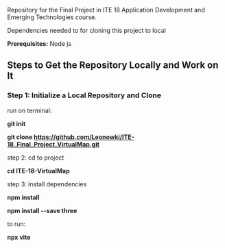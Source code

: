Repository for the Final Project in ITE 18 Application Development and Emerging Technologies course.


Dependencies needed to for cloning this project to local  

**Prerequisites:**
Node js

## Steps to Get the Repository Locally and Work on It

### Step 1: Initialize a Local Repository and Clone
run on terminal:

**git init**

**git clone https://github.com/Leonowki/ITE-18_Final_Project_VirtualMap.git**

step 2: cd to project

**cd ITE-18-VirtualMap**

step 3: install dependencies

**npm install**

**npm install --save three**

to run:

**npx vite**


